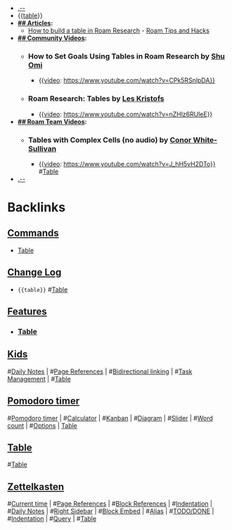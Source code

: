 - [.--](<.--.md>)
- {{[table](<table.md>)}}
- **[## Articles](<## Articles.md>):**
    - [How to build a table in Roam Research](https://web.archive.org/web/20201109133038/https://www.roamtips.com/home/create-tables-roam-research) - [Roam Tips and Hacks](<Roam Tips and Hacks.md>) 
- **[## Community Videos](<## Community Videos.md>):**
    - ### How to Set Goals Using Tables in Roam Research by [Shu Omi](<Shu Omi.md>)
        - {{[video](<video.md>): https://www.youtube.com/watch?v=CPk5RSnlpDA}}
    - ### Roam Research: Tables by [Les Kristofs](<Les Kristofs.md>)
        - {{[video](<video.md>): https://www.youtube.com/watch?v=nZHlz6RUleE}}
- **[## Roam Team Videos](<## Roam Team Videos.md>):**
    - ### Tables with Complex Cells (no audio) by [Conor White-Sullivan](<Conor White-Sullivan.md>)
        - {{[video](<video.md>): https://www.youtube.com/watch?v=J_hH5vH2DTo}}
#[Table](<Table.md>)
- [.--](<.--.md>)

# Backlinks
## [ Commands](< Commands.md>)
- [Table](<Table.md>)

## [Change Log](<Change Log.md>)
- `{{table}}` #[Table](<Table.md>)

## [Features](<Features.md>)
- ### [Table](<Table.md>)

## [Kids](<Kids.md>)
#[Daily Notes](<Daily Notes.md>) | #[Page References](<Page References.md>) | #[Bidirectional linking](<Bidirectional linking.md>) | #[Task Management](<Task Management.md>) | #[Table](<Table.md>)

## [Pomodoro timer](<Pomodoro timer.md>)
#[Pomodoro timer](<Pomodoro timer.md>) | #[Calculator](<Calculator.md>) | #[Kanban](<Kanban.md>) | #[Diagram](<Diagram.md>) | #[Slider](<Slider.md>) | #[Word count](<Word count.md>) | #[Options](<Options.md>) | [Table](<Table.md>)

## [Table](<Table.md>)
#[Table](<Table.md>)

## [Zettelkasten](<Zettelkasten.md>)
#[Current time](<Current time.md>) | #[Page References](<Page References.md>) | #[Block References](<Block References.md>) | #[Indentation](<Indentation.md>) | #[Daily Notes](<Daily Notes.md>) | #[Right Sidebar](<Right Sidebar.md>) | #[Block Embed](<Block Embed.md>) | #[Alias](<Alias.md>) | #[TODO/DONE](<TODO/DONE.md>) | #[Indentation](<Indentation.md>) | #[Query](<Query.md>) | #[Table](<Table.md>)

